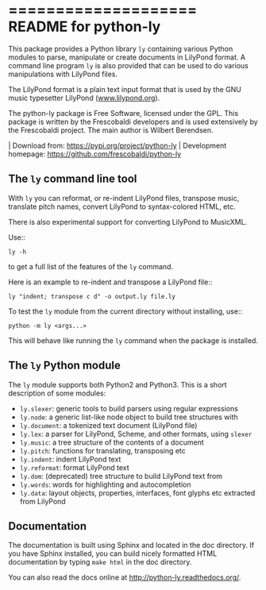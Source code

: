====================
README for python-ly
====================


This package provides a Python library `ly` containing various Python
modules to parse, manipulate or create documents in LilyPond format.
A command line program `ly` is also provided that can be used to do various
manipulations with LilyPond files.

The LilyPond format is a plain text input format that is used by the 
GNU music typesetter LilyPond (www.lilypond.org).

The python-ly package is Free Software, licensed under the GPL. This package 
is written by the Frescobaldi developers and is used extensively by the
Frescobaldi project. The main author is Wilbert Berendsen.

| Download from: https://pypi.org/project/python-ly
| Development homepage: https://github.com/frescobaldi/python-ly


The `ly` command line tool
--------------------------

With `ly` you can reformat, or re-indent LilyPond files, transpose music,
translate pitch names, convert LilyPond to syntax-colored HTML, etc.

There is also experimental support for converting LilyPond to MusicXML.

Use::

    ly -h

to get a full list of the features of the `ly` command.

Here is an example to re-indent and transpose a LilyPond file::

    ly "indent; transpose c d" -o output.ly file.ly

To test the `ly` module from the current directory without installing, use::

    python -m ly <args...>

This will behave like running the `ly` command when the package is installed.


The `ly` Python module
----------------------

The `ly` module supports both Python2 and Python3. This is a short description
of some modules:
  
* ``ly.slexer``: generic tools to build parsers using regular expressions
* ``ly.node``: a generic list-like node object to build tree structures with
* ``ly.document``: a tokenized text document (LilyPond file)
* ``ly.lex``: a parser for LilyPond, Scheme, and other formats, using `slexer`
* ``ly.music``: a tree structure of the contents of a document
* ``ly.pitch``: functions for translating, transposing etc
* ``ly.indent``: indent LilyPond text
* ``ly.reformat``: format LilyPond text
* ``ly.dom``: (deprecated) tree structure to build LilyPond text from
* ``ly.words``: words for highlighting and autocompletion
* ``ly.data``: layout objects, properties, interfaces, font glyphs etc extracted
  from LilyPond

Documentation
-------------

The documentation is built using Sphinx and located in the doc directory.
If you have Sphinx installed, you can build nicely formatted HTML documentation
by typing ``make html`` in the doc directory.

You can also read the docs online at http://python-ly.readthedocs.org/.


